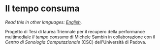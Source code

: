 # **Il tempo consuma**
*Read this in other languages: [English](README.en.md).*


Progetto di Tesi di laurea Triennale per il recupero della performance multimediale _Il tempo consuma_ di Michele Sambin in collaborazione con il _Centro di Sonologia Computazionale_ (CSC) dell'Università di Padova.
